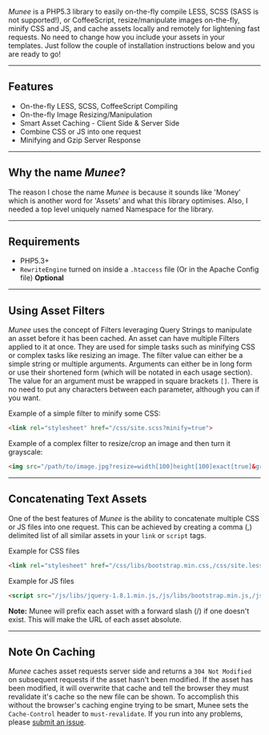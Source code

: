 *Munee* is a PHP5.3 library to easily on-the-fly compile LESS, SCSS (SASS is not supported!), or CoffeeScript, resize/manipulate images on-the-fly, minify CSS and JS, and cache assets locally and remotely for lightening fast requests. No need to change how you include your assets in your templates. Just follow the couple of installation instructions below and you are ready to go!
______

## Features

* On-the-fly LESS, SCSS, CoffeeScript Compiling
* On-the-fly Image Resizing/Manipulation
* Smart Asset Caching - Client Side & Server Side
* Combine CSS or JS into one request
* Minifying and Gzip Server Response
______

## Why the name *Munee*?

The reason I chose the name *Munee* is because it sounds like 'Money' which is another word for 'Assets' and what this library optimises. Also, I needed a top level uniquely named Namespace for the library.
______

## Requirements

+ PHP5.3+
+ `RewriteEngine` turned on inside a `.htaccess` file (Or in the Apache Config file) **Optional**
______

<h2 id="using-asset-filters">Using Asset Filters</h2>

*Munee* uses the concept of Filters leveraging Query Strings to manipulate an asset before it has been cached.  An asset can have multiple Filters applied to it at once.  They are used for simple tasks such as minifying CSS or complex tasks like resizing an image.  The filter value can either be a simple string or multiple arguments. Arguments can either be in long form or use their shortened form (which will be notated in each usage section).  The value for an argument must be wrapped in square brackets `[]`. There is no need to put any characters between each parameter, although you can if you want.

Example of a simple filter to minify some CSS:
```html
<link rel="stylesheet" href="/css/site.scss?minify=true">
```

Example of a complex filter to resize/crop an image and then turn it grayscale:
```html
<img src="/path/to/image.jpg?resize=width[100]height[100]exact[true]&grayscale=true">
```
______

<h2 id="concatenating-text-assets">Concatenating Text Assets</h2>

One of the best features of *Munee* is the ability to concatenate multiple CSS or JS files into one request. This can be achieved by creating a comma (,) delimited list of all similar assets in your `link` or `script` tags.

Example for CSS files
```html
<link rel="stylesheet" href="/css/libs/bootstrap.min.css,/css/site.less">
```

Example for JS files
```html
<script src="/js/libs/jquery-1.8.1.min.js,/js/libs/bootstrap.min.js,/js/site.js"></script>
```

**Note:** Munee will prefix each asset with a forward slash (/) if one doesn't exist. This will make the URL of each asset absolute.
______

## Note On Caching

*Munee* caches asset requests server side and returns a `304 Not Modified` on subsequent requests if the asset hasn't been modified. If the asset has been modified, it will overwrite that cache and tell the browser they must revalidate it's cache so the new file can be shown. To accomplish this without the browser's caching engine trying to be smart, Munee sets the `Cache-Control` header to `must-revalidate`.  If you run into any problems, please [submit an issue](https://github.com/meenie/munee/issues).